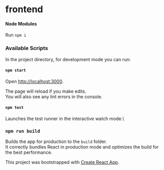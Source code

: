#   frontend

#### Node Modules

Run `npm i`

### Available Scripts

In the project directory, for development mode you can run:

#### `npm start`

Open [http://localhost:3000](http://localhost:3000).

The page will reload if you make edits.\
You will also see any lint errors in the console.

#### `npm test`

Launches the test runner in the interactive watch mode.\


### `npm run build`

Builds the app for production to the `build` folder.\
It correctly bundles React in production mode and optimizes the build for the best performance.

This project was bootstrapped with [Create React App](https://github.com/facebook/create-react-app).
